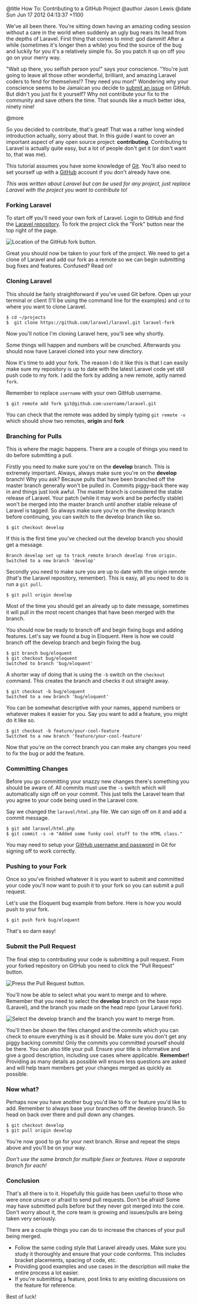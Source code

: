 @title  How To: Contributing to a GitHub Project
@author Jason Lewis
@date   Sun Jun 17 2012 04:13:37 +1100

We've all been there. You're sitting down having an amazing coding session without a care in the world when suddenly an ugly bug rears its head from the depths of Laravel. First thing that comes to mind: god dammit! After a while (sometimes it's longer then a while) you find the source of the bug and luckily for you it's a relatively simple fix. So you patch it up on off you go on your merry way.

"Wait up there, you selfish person you!" says your conscience. "You're just going to leave all those other wonderful, brilliant, and amazing Laravel coders to fend for themselves!? They need you mon!" Wondering why your conscience seems to be Jamaican you decide to [submit an issue](https://github.com/laravel/laravel/issues) on GitHub. But didn't you just fix it yourself? Why not contribute your fix to the community and save others the time. That sounds like a much better idea, ninety nine!

@more

So you decided to contribute, that's great! That was a rather long winded introduction actually, sorry about that. In this guide I want to cover an important aspect of any open source project: **contributing**. Contributing to Laravel is actually quite easy, but a lot of people don't get it (or don't want to, that was me).

This tutorial assumes you have some knowledge of [Git](http://git-scm.com/). You'll also need to set yourself up with a [GitHub](https://github.com/signup/free) account if you don't already have one.

*This was written about Laravel but can be used for any project, just replace Laravel with the project you want to contribute to!*

### Forking Laravel

To start off you'll need your own fork of Laravel. Login to GitHub and find the [Laravel repository](https://github.com/laravel/laravel). To fork the project click the "Fork" button near the top right of the page.

![Location of the GitHub fork button.](http://jasonlewis.me/img/contributing-to-github/fork.jpg "Location of the GitHub fork button.")

Great you should now be taken to your fork of the project. We need to get a clone of Laravel and add our fork as a remote so we can begin submitting bug fixes and features. Confused? Read on!

### Cloning Laravel

This should be fairly straightforward if you've used Git before. Open up your terminal or client (I'll be using the command line for the examples) and `cd` to where you want to clone Laravel.

~~~~
$ cd ~/projects
$  git clone https://github.com/laravel/laravel.git laravel-fork
~~~~

Now you'll notice I'm cloning Laravel here, you'll see why shortly.

Some things will happen and numbers will be crunched. Afterwards you should now have Laravel cloned into your new directory.

Now it's time to add your fork. The reason I do it like this is that I can easily make sure my repository is up to date with the latest Laravel code yet still push code to my fork. I add the fork by adding a new remote, aptly named `fork`.

Remember to replace `username` with your own GitHub username.

~~~~
$ git remote add fork git@github.com:username/laravel.git
~~~~

You can check that the remote was added by simply typing `git remote -v` which should show two remotes, **origin** and **fork**

### Branching for Pulls

This is where the magic happens. There are a couple of things you need to do before submitting a pull.

Firstly you need to make sure you're on the **develop** branch. This is extremely important. Always, always make sure you're on the **develop** branch! Why you ask? Because pulls that have been branched off the master branch generally won't be pulled in. Commits piggy-back there way in and things just look awful. The master branch is considered the stable release of Laravel. Your patch (while it may work and be perfectly stable) won't be merged into the master branch until another stable release of Laravel is tagged. So always make sure you're on the develop branch before continuing, you can switch to the develop branch like so.

~~~~
$ git checkout develop
~~~~

If this is the first time you've checked out the develop branch you should get a message.

~~~~
Branch develop set up to track remote branch develop from origin.
Switched to a new branch 'develop'
~~~~

Secondly you need to make sure you are up to date with the origin remote (that's the Laravel repository, remember). This is easy, all you need to do is run a `git pull`.

~~~~
$ git pull origin develop
~~~~

Most of the time you should get an already up to date message, sometimes it will pull in the most recent changes that have been merged with the branch.

You should now be ready to branch off and begin fixing bugs and adding features. Let's say we found a bug in Eloquent. Here is how we could branch off the develop branch and begin fixing the bug.

~~~~
$ git branch bug/eloquent
$ git checkout bug/eloquent
Switched to branch 'bug/eloquent'
~~~~

A shorter way of doing that is using the `-b` switch on the `checkout` command. This creates the branch and checks it out straight away.

~~~~
$ git checkout -b bug/eloquent
Switched to a new branch 'bug/eloquent'
~~~~

You can be somewhat descriptive with your names, append numbers or whatever makes it easier for you. Say you want to add a feature, you might do it like so.

~~~~
$ git checkout -b feature/your-cool-feature
Switched to a new branch 'feature/your-cool-feature'
~~~~

Now that you're on the correct branch you can make any changes you need to fix the bug or add the feature.

### Committing Changes

Before you go committing your snazzy new changes there's something you should be aware of. All commits must use the `-s` switch which will automatically sign off on your commit. This just tells the Laravel team that you agree to your code being used in the Laravel core.

Say we changed the `laravel/html.php` file. We can sign off on it and add a commit message.

~~~~
$ git add laravel/html.php
$ git commit -s -m "Added some funky cool stuff to the HTML class."
~~~~

You may need to setup your [GitHub username and password](https://help.github.com/articles/set-up-git) in Git for signing off to work correctly.

### Pushing to your Fork

Once so you've finished whatever it is you want to submit and committed your code you'll now want to push it to your fork so you can submit a pull request.

Let's use the Eloquent bug example from before. Here is how you would push to your fork.

~~~~
$ git push fork bug/eloquent
~~~~

That's so darn easy!

### Submit the Pull Request

The final step to contributing your code is submitting a pull request. From your forked repository on GitHub you need to click the "Pull Request" button.

![Press the Pull Request button.](http://jasonlewis.me/img/contributing-to-github/pull-1.jpg "Press the Pull Request button.")

You'll now be able to select what you want to merge and to where. Remember that you need to select the **develop** branch on the base repo (Laravel), and the branch you made on the head repo (your Laravel fork).

![Select the develop branch and the branch you want to merge from.](http://jasonlewis.me/img/contributing-to-github/pull-2.jpg "Select the develop branch and the branch you want to merge from.")

You'll then be shown the files changed and the commits which you can check to ensure everything is as it should be. Make sure you don't get any piggy backing commits! Only the commits you committed yourself should be there. You can also title your pull. Ensure your title is informative and give a good description, including use cases where applicable. **Remember!** Providing as many details as possible will ensure less questions are asked and will help team members get your changes merged as quickly as possible.

### Now what?

Perhaps now you have another bug you'd like to fix or feature you'd like to add. Remember to always base your branches off the develop branch. So head on back over there and pull down any changes.

~~~~
$ git checkout develop
$ git pull origin develop
~~~~

You're now good to go for your next branch. Rinse and repeat the steps above and you'll be on your way.

*Don't use the same branch for multiple fixes or features. Have a separate branch for each!*

### Conclusion

That's all there is to it. Hopefully this guide has been useful to those who were once unsure or afraid to send pull requests. Don't be afraid! Some may have submitted pulls before but they never got merged into the core. Don't worry about it, the core team is growing and issues/pulls are being taken very seriously.

There are a couple things you can do to increase the chances of your pull being merged.

- Follow the same coding style that Laravel already uses. Make sure you study it thoroughly and ensure that your code conforms. This includes bracket placements, spacing of code, etc.
- Providing good examples and use cases in the description will make the entire process a lot easier.
- If you're submitting a feature, post links to any existing discussions on the feature for reference.

Best of luck!